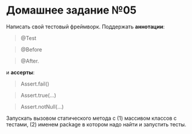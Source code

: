 # Домашнее задание №05

Hаписать свой тестовый фреймворк. Поддержать **аннотации**:
> @Test

> @Before

> @After.

и **ассерты**:
> Assert.fail()

> Assert.true(...)

> Assert.notNull(...)

Запускать вызовом статического метода с (1) массивом классов с тестами, (2) именем package в котором надо найти и запустить тесты.
